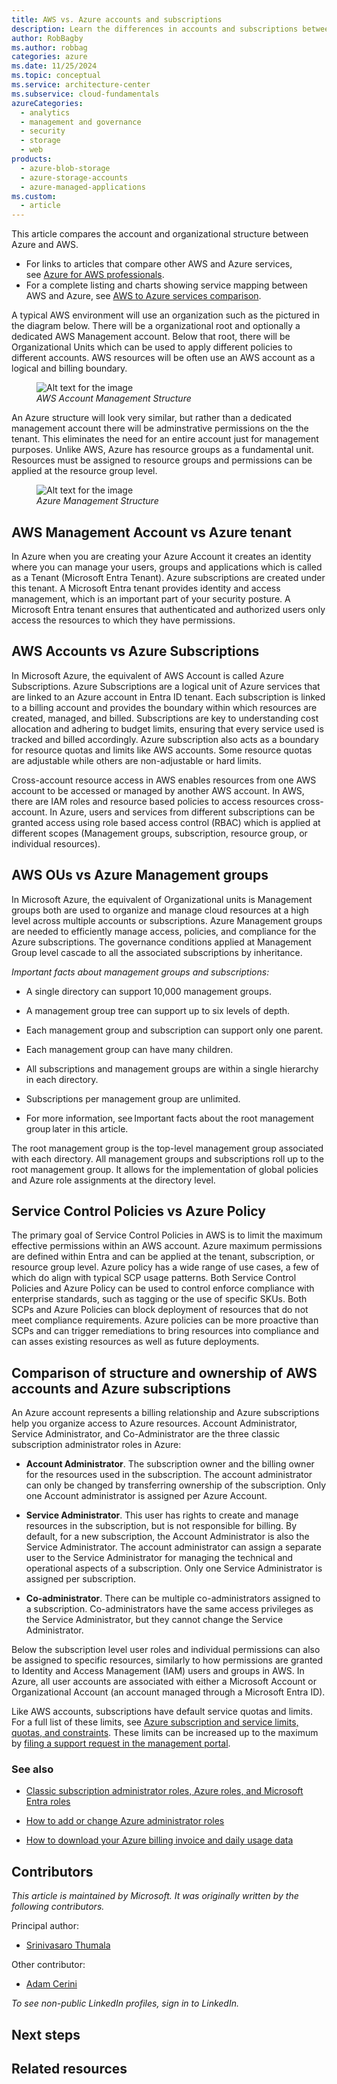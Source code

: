 ```yaml
---
title: AWS vs. Azure accounts and subscriptions
description: Learn the differences in accounts and subscriptions between Azure and AWS. Understand the types of administrator accounts in Azure.
author: RobBagby
ms.author: robbag
categories: azure
ms.date: 11/25/2024
ms.topic: conceptual
ms.service: architecture-center
ms.subservice: cloud-fundamentals
azureCategories:
  - analytics
  - management and governance
  - security
  - storage
  - web
products:
  - azure-blob-storage
  - azure-storage-accounts
  - azure-managed-applications
ms.custom:
  - article
---
```

This article compares the account and organizational structure between Azure and AWS.

- For links to articles that compare other AWS and Azure services, see [Azure for AWS professionals](https://learn.microsoft.com/en-us/azure/architecture/aws-professional/).
- For a complete listing and charts showing service mapping between AWS and Azure, see [AWS to Azure services comparison](https://learn.microsoft.com/en-us/azure/architecture/aws-professional/services).

A typical AWS environment will use an organization such as the pictured in the diagram below. There will be a organizational root and optionally a dedicated AWS Management account. Below that root, there will be Organizational Units which can be used to apply different policies to different accounts. AWS resources will be often use an AWS account as a logical and billing boundary.
<br>

<figure>
  <img src="../aws-professional/images/aws_accounts.jpg" alt="Alt text for the image">
  <figcaption> <em>AWS Account Management Structure</em> </figcaption>
</figure>

An Azure structure will look very similar, but rather than a dedicated management account there will be adminstrative permissions on the the tenant. This eliminates the need for an entire account just for management purposes. Unlike AWS, Azure has resource groups as a fundamental unit. Resources must be assigned to resource groups and permissions can be applied at the resource group level.

<figure>
  <img src="../aws-professional/images/azure_accounts.jpg" alt="Alt text for the image">
  <figcaption> <em>Azure Management Structure</em> </figcaption>
</figure>



## AWS Management Account vs Azure tenant

In Azure when you are creating your Azure Account it creates an identity where you can manage your users, groups and applications which is called as a Tenant (Microsoft Entra Tenant). Azure subscriptions are created under this tenant. A Microsoft Entra tenant provides identity and access management, which is an important part of your security posture. A Microsoft Entra tenant ensures that authenticated and authorized users only access the resources to which they have permissions.  

## AWS Accounts vs Azure Subscriptions

In Microsoft Azure, the equivalent of AWS Account is called Azure Subscriptions. Azure Subscriptions are a logical unit of Azure services that are linked to an Azure account in Entra ID tenant. Each subscription is linked to a billing account and provides the boundary within which resources are created, managed, and billed. Subscriptions are key to understanding cost allocation and adhering to budget limits, ensuring that every service used is tracked and billed accordingly. Azure subscription also acts as a boundary for resource quotas and limits like AWS accounts. Some resource quotas are adjustable while others are non-adjustable or hard limits. 

Cross-account resource access in AWS enables resources from one AWS account to be accessed or managed by another AWS account. In AWS, there are IAM roles and resource based policies to access resources cross-account. In Azure, users and services from different subscriptions can be granted access using role based access control (RBAC) which is applied at different scopes (Management groups, subscription, resource group, or individual resources).  

## AWS OUs vs Azure Management groups

In Microsoft Azure, the equivalent of Organizational units is Management groups  both are used to organize and manage cloud resources at a high level across multiple accounts or subscriptions. Azure Management groups are needed to efficiently manage access, policies, and compliance for the Azure subscriptions. The governance conditions applied at Management Group level cascade to all the associated subscriptions by inheritance. 

*Important facts about management groups and subscriptions:* 

- A single directory can support 10,000 management groups. 

- A management group tree can support up to six levels of depth. 

- Each management group and subscription can support only one parent. 

- Each management group can have many children. 

- All subscriptions and management groups are within a single hierarchy in each directory. 

- Subscriptions per management group are unlimited. 

- For more information, see Important facts about the root management group later in this article. 

The root management group is the top-level management group associated with each directory. All management groups and subscriptions roll up to the root management group. It allows for the implementation of global policies and Azure role assignments at the directory level. 

## Service Control Policies vs Azure Policy

The primary goal of Service Control Policies in AWS is to limit the maximum effective permissions within an AWS account. Azure maximum permissions are defined within Entra and can be applied at the tenant, subscription, or resource group level. Azure policy has a wide range of use cases, a few of which do align with typical SCP usage patterns. Both Service Control Policies and Azure Policy can be used to control enforce compliance with enterprise standards, such as tagging or the use of specific SKUs. Both SCPs and Azure Policies can block deployment of resources that do not meet compliance requirements. Azure policies can be more proactive than SCPs and can trigger remediations to bring resources into compliance and can asses existing resources as well as future deployments.

## Comparison of structure and ownership of AWS accounts and Azure subscriptions


An Azure account represents a billing relationship and Azure subscriptions help you organize access to Azure resources. Account Administrator, Service Administrator, and Co-Administrator are the three classic subscription administrator roles in Azure:

- **Account Administrator**. The subscription owner and the billing owner for the resources used in the subscription. The account administrator can only be changed by transferring ownership of the subscription. Only one Account administrator is assigned per Azure Account.

- **Service Administrator**. This user has rights to create and manage resources in the subscription, but is not responsible for billing. By default, for a new subscription, the Account Administrator is also the Service Administrator. The account administrator can assign a separate user to the Service Administrator for managing the technical and operational aspects of a subscription. Only one Service Administrator is assigned per subscription.

- **Co-administrator**. There can be multiple co-administrators assigned to a subscription. Co-administrators have the same access privileges as the Service Administrator, but they cannot change the Service Administrator.

Below the subscription level user roles and individual permissions can also be assigned to specific resources, similarly to how permissions are granted to Identity and Access Management (IAM) users and groups in AWS. In Azure, all user accounts are associated with either a Microsoft Account or Organizational Account (an account managed through a Microsoft Entra ID).

Like AWS accounts, subscriptions have default service quotas and limits. For a full list of these limits, see [Azure subscription and service limits, quotas, and constraints](/azure/azure-subscription-service-limits). These limits can be increased up to the maximum by [filing a support request in the management portal](/archive/blogs/girishp/increasing-core-quota-limits-in-azure).

### See also

- [Classic subscription administrator roles, Azure roles, and Microsoft Entra roles](/azure/role-based-access-control/rbac-and-directory-admin-roles)

- [How to add or change Azure administrator roles](/azure/billing/billing-add-change-azure-subscription-administrator)

- [How to download your Azure billing invoice and daily usage data](/azure/billing/billing-download-azure-invoice-daily-usage-date)




## Contributors

*This article is maintained by Microsoft. It was originally written by the following contributors.*

Principal author:

- [Srinivasaro Thumala](https://www.linkedin.com/in/srini-thumala/)

Other contributor:

- [Adam Cerini](https://www.linkedin.com/in/adamcerini)

*To see non-public LinkedIn profiles, sign in to LinkedIn.*

## Next steps
## Related resources
